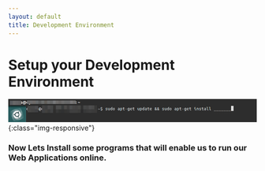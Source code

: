 ```yaml
---
layout: default
title: Development Environment
---
```


# Setup your Development Environment

![image-title-here](/img/posts_Schematics/installationCommand.png){:class="img-responsive"}

<h3> Now Lets Install some programs that will enable us to run our Web Applications online.</h3>
